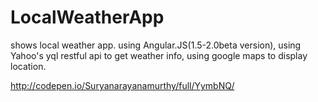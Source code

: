# LocalWeatherApp
shows local weather app.
using Angular.JS(1.5-2.0beta version),
using Yahoo's yql restful api to get weather info,
using google maps to display location.

http://codepen.io/Suryanarayanamurthy/full/YymbNQ/
